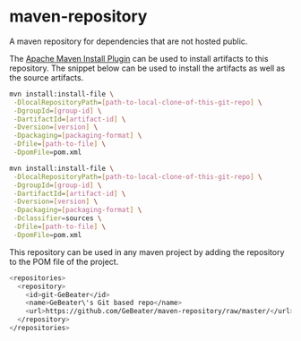maven-repository
================

A maven repository for dependencies that are not hosted public.

The [Apache Maven Install Plugin](http://maven.apache.org/plugins/maven-install-plugin/usage.html) can be used to
install artifacts to this repository. The snippet below can be used to install the artifacts as well as the source
 artifacts.

```bash
mvn install:install-file \
 -DlocalRepositoryPath=[path-to-local-clone-of-this-git-repo] \
 -DgroupId=[group-id] \
 -DartifactId=[artifact-id] \
 -Dversion=[version] \
 -Dpackaging=[packaging-format] \
 -Dfile=[path-to-file] \
 -DpomFile=pom.xml
```

```bash
mvn install:install-file \
 -DlocalRepositoryPath=[path-to-local-clone-of-this-git-repo] \
 -DgroupId=[group-id] \
 -DartifactId=[artifact-id] \
 -Dversion=[version] \
 -Dpackaging=[packaging-format] \
 -Dclassifier=sources \
 -Dfile=[path-to-file] \
 -DpomFile=pom.xml
```


This repository can be used in any maven project by adding the repository to the POM file of the project.

```bash
<repositories>
  <repository>
    <id>git-GeBeater</id>
    <name>GeBeater\'s Git based repo</name>
    <url>https://github.com/GeBeater/maven-repository/raw/master/</url>
  </repository>
</repositories>
```
